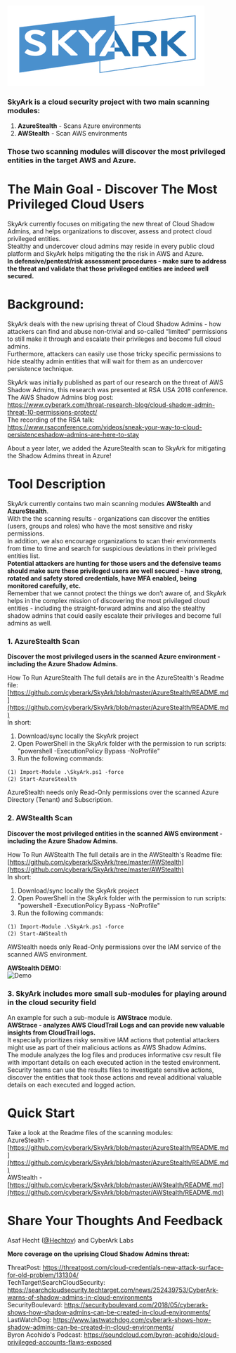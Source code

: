 
![alt text](https://github.com/Hechtov/Photos/blob/master/SkyArk/SkyArkLogo2.png "SkyArk")  

### SkyArk is a cloud security project with two main scanning modules:  
 1.  **AzureStealth**  - Scans Azure environments   
 2.  **AWStealth**  - Scan AWS environments   
  
### Those two scanning modules will discover the most privileged entities in the target AWS and Azure.  

# The Main Goal - Discover The Most Privileged Cloud Users
SkyArk currently focuses on mitigating the new threat of Cloud Shadow Admins, and helps organizations to discover, assess and protect cloud privileged entities.  
Stealthy and undercover cloud admins may reside in every public cloud platform and SkyArk helps mitigating the the risk in AWS and Azure.  
**In defensive/pentest/risk assessment procedures - make sure to address the threat and validate that those privileged entities are indeed well secured.**  


# Background:
SkyArk deals with the new uprising threat of Cloud Shadow Admins - how attackers can find and abuse non-trivial and so-called “limited” permissions to still make it through and escalate their privileges and become full cloud admins.  
Furthermore, attackers can easily use those tricky specific permissions to hide stealthy admin entities that will wait for them as an undercover persistence technique.  
  
SkyArk was initially published as part of our research on the threat of AWS Shadow Admins, this research was presented at RSA USA 2018 conference.  
The AWS Shadow Admins blog post:  
https://www.cyberark.com/threat-research-blog/cloud-shadow-admin-threat-10-permissions-protect/  
The recording of the RSA talk:  
https://www.rsaconference.com/videos/sneak-your-way-to-cloud-persistenceshadow-admins-are-here-to-stay  
  
About a year later, we added the AzureStealth scan to SkyArk for mitigating the Shadow Admins threat in Azure!  
  
# Tool Description
SkyArk currently contains two main scanning modules **AWStealth** and **AzureStealth**.  
With the the scanning results - organizations can discover the entities (users, groups and roles) who have the most sensitive and risky permissions.  
In addition, we also encourage organizations to scan their environments from time to time and search for suspicious deviations in their privileged entities list.  
**Potential attackers are hunting for those users and the defensive teams should make sure these privileged users are well secured - have strong, rotated and safety stored credentials, have MFA enabled, being monitored carefully, etc.**   
Remember that we cannot protect the things we don’t aware of, and SkyArk helps in the complex mission of discovering the most privileged cloud entities - including the straight-forward admins and also the stealthy shadow admins that could easily escalate their privileges and become full admins as well.  
  
### 1. AzureStealth Scan
**Discover the most privileged users in the scanned Azure environment - including the Azure Shadow Admins.**
  
How To Run AzureStealth
The full details are in the AzureStealth's Readme file:
[https://github.com/cyberark/SkyArk/blob/master/AzureStealth/README.md](https://github.com/cyberark/SkyArk/blob/master/AzureStealth/README.md)  
In short:
1.  Download/sync locally the SkyArk project
2.  Open PowerShell in the SkyArk folder with the permission to run scripts:  
    "powershell -ExecutionPolicy Bypass -NoProfile"
3.  Run the following commands:
```
(1) Import-Module .\SkyArk.ps1 -force
(2) Start-AzureStealth
```
 AzureStealth needs only Read-Only permissions over the scanned Azure Directory (Tenant) and Subscription.
     
  ### 2. AWStealth Scan
**Discover the most privileged entities in the scanned AWS environment - including the Azure Shadow Admins.**
  
How To Run AWStealth
The full details are in the AWStealth's Readme file:
[https://github.com/cyberark/SkyArk/tree/master/AWStealth](https://github.com/cyberark/SkyArk/tree/master/AWStealth)  
In short:  
1.  Download/sync locally the SkyArk project
2.  Open PowerShell in the SkyArk folder with the permission to run scripts:  
    "powershell -ExecutionPolicy Bypass -NoProfile"
3.  Run the following commands:
```
(1) Import-Module .\SkyArk.ps1 -force
(2) Start-AWStealth
```
 AWStealth needs only Read-Only permissions over the IAM service of the scanned AWS environment.
    
**AWStealth DEMO:**  
![Demo](https://github.com/Hechtov/Photos/blob/master/SkyArk/SkyArk-shortVideo.gif)  
  
  ### 3. SkyArk includes more small sub-modules for playing around in the cloud security field
An example for such a sub-module is **AWStrace** module.  
**AWStrace - analyzes AWS CloudTrail Logs and can provide new valuable insights from CloudTrail logs.**  
It especially prioritizes risky sensitive IAM actions that potential attackers might use as part of their malicious actions as AWS Shadow Admins.  
The module analyzes the log files and produces informative csv result file with important details on each executed action in the tested environment.  
Security teams can use the results files to investigate sensitive actions, discover the entities that took those actions and reveal additional valuable details on each executed and logged action.  
  
# Quick Start  
Take a look at the Readme files of the scanning modules:  
AzureStealth - [https://github.com/cyberark/SkyArk/blob/master/AzureStealth/README.md](https://github.com/cyberark/SkyArk/blob/master/AzureStealth/README.md)  
AWStealth - [https://github.com/cyberark/SkyArk/blob/master/AWStealth/README.md](https://github.com/cyberark/SkyArk/blob/master/AWStealth/README.md)

# Share Your Thoughts And Feedback  
Asaf Hecht ([@Hechtov](https://twitter.com/Hechtov)) and CyberArk Labs 
  
**More coverage on the uprising Cloud Shadow Admins threat:**  
  
ThreatPost: https://threatpost.com/cloud-credentials-new-attack-surface-for-old-problem/131304/  
TechTarget\SearchCloudSecurity: https://searchcloudsecurity.techtarget.com/news/252439753/CyberArk-warns-of-shadow-admins-in-cloud-environments  
SecurityBoulevard: https://securityboulevard.com/2018/05/cyberark-shows-how-shadow-admins-can-be-created-in-cloud-environments/  
LastWatchDog: https://www.lastwatchdog.com/cyberark-shows-how-shadow-admins-can-be-created-in-cloud-environments/  
Byron Acohido's Podcast: https://soundcloud.com/byron-acohido/cloud-privileged-accounts-flaws-exposed  
